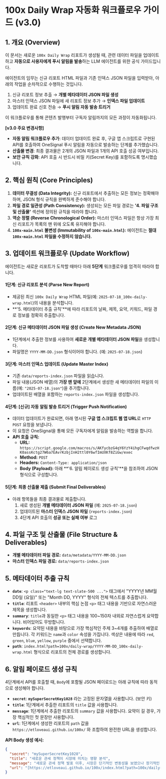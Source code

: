 # 100x Daily Wrap 자동화 워크플로우 가이드 (v3.0)

## 1. 개요 (Overview)

이 문서는 새로운 `100x Daily Wrap` 리포트가 생성될 때, 관련 데이터 파일을 업데이트하고 **자동으로 사용자에게 푸시 알림을 발송**하는 LLM 에이전트를 위한 공식 가이드입니다.

에이전트의 임무는 신규 리포트 HTML 파일과 기존 인덱스 JSON 파일을 입력받아, 아래의 작업을 순차적으로 수행하는 것입니다.

1.  신규 리포트 정보 추출 → **개별 메타데이터 JSON 파일 생성**
2.  마스터 인덱스 JSON 파일에 새 리포트 정보 추가 → **인덱스 파일 업데이트**
3.  업데이트 완료 신호 전송 → **푸시 알림 자동 발송 트리거**

이 워크플로우를 통해 콘텐츠 발행부터 구독자 알림까지의 모든 과정이 자동화됩니다.

**[v3.0 주요 변경사항]**
- **자동 알림 워크플로우 추가**: 데이터 업데이트 완료 후, 구글 앱 스크립트로 구현된 API를 호출하여 OneSignal 푸시 알림을 자동으로 발송하는 단계를 추가했습니다.
- **산출물 변경**: 최종 결과물은 2개의 JSON 파일과 1개의 API 호출 성공 여부입니다.
- **보안 규칙 강화**: API 호출 시 반드시 비밀 키(Secret Key)를 포함하도록 명시했습니다.

## 2. 핵심 원칙 (Core Principles)

1.  **데이터 무결성 (Data Integrity):** 신규 리포트에서 추출하는 모든 정보는 정확해야 하며, JSON 형식 규칙을 완벽하게 준수해야 합니다.
2.  **파일 경로 일관성 (Path Consistency):** 생성되는 모든 파일 경로는 **'4. 파일 구조 및 산출물'** 섹션에 정의된 규칙을 따라야 합니다.
3.  **역순 정렬 (Reverse Chronological Order):** 마스터 인덱스 파일은 항상 가장 최신 리포트가 목록의 맨 위에 오도록 유지해야 합니다.
4.  **`100x-main.html` 불변성 (Immutability of `100x-main.html`):** 에이전트는 **절대 `100x-main.html` 파일을 수정하지 않습니다.**

## 3. 업데이트 워크플로우 (Update Workflow)

에이전트는 새로운 리포트가 도착할 때마다 아래 **5단계** 워크플로우를 엄격히 따라야 합니다.

#### **1단계: 신규 리포트 분석 (Parse New Report)**
-   제공된 최신 `100x Daily Wrap` HTML 파일(예: `2025-07-18_100x-daily-wrap.html`)의 내용을 분석합니다.
-   **'5. 메타데이터 추출 규칙'**에 따라 리포트의 날짜, 제목, 요약, 키워드, 파일 경로 정보를 정확히 추출합니다.

#### **2단계: 신규 메타데이터 JSON 파일 생성 (Create New Metadata JSON)**
-   1단계에서 추출한 정보를 사용하여 **새로운 개별 메타데이터 JSON 파일**을 생성합니다.
-   파일명은 `YYYY-MM-DD.json` 형식이어야 합니다. (예: `2025-07-18.json`)

#### **3단계: 마스터 인덱스 업데이트 (Update Master Index)**
-   기존 `data/reports-index.json` 파일을 읽습니다.
-   파일 내용(JSON 배열)의 **가장 맨 앞에** 2단계에서 생성한 새 메타데이터 파일의 이름(예: `"2025-07-18.json"`)을 추가합니다.
-   업데이트된 배열을 포함하는 `reports-index.json` 파일을 생성합니다.

#### **4단계: [신규] 자동 알림 발송 트리거 (Trigger Push Notification)**
-   데이터 업데이트가 완료되면, 아래 명시된 **구글 앱 스크립트 웹 앱 URL**로 `HTTP POST` 요청을 보냅니다.
-   이 요청은 OneSignal을 통해 모든 구독자에게 알림을 발송하는 역할을 합니다.
-   **API 호출 규칙:**
    -   **URL:** `https://script.google.com/macros/s/AKfycbzG4qY6YzY4ihgCFwqdfwzHK0assKctg27W6a7EAvrKzbjInH2ttl0Y6wfImUXKf8ZiGw/exec`
    -   **Method:** `POST`
    -   **Headers:** `Content-Type: application/json`
    -   **Body (Payload):** 아래 **'6. 알림 페이로드 생성 규칙'**을 참조하여 JSON 형식으로 구성합니다.

#### **5단계: 최종 산출물 제출 (Submit Final Deliverables)**
-   아래 항목들을 최종 결과물로 제출합니다.
    1.  새로 생성된 **개별 메타데이터 JSON 파일** (예: `2025-07-18.json`)
    2.  업데이트된 **마스터 인덱스 JSON 파일** (`reports-index.json`)
    3.  4단계 API 호출의 **성공 또는 실패 여부** 로그

## 4. 파일 구조 및 산출물 (File Structure & Deliverables)

-   **개별 메타데이터 파일 경로:** `data/metadata/YYYY-MM-DD.json`
-   **마스터 인덱스 파일 경로:** `data/reports-index.json`

## 5. 메타데이터 추출 규칙

-   **`date`**: `<p class="text-lg text-slate-500 ...">` 태그에서 "YYYY년 MM월 DD일 (요일)" 또는 "Month DD, YYYY" 형식의 전체 텍스트를 추출합니다.
-   **`title`**: 리포트 `<header>` 내부의 핵심 논점 `<p>` 태그 내용을 기반으로 자연스러운 제목을 생성합니다.
-   **`summary`**: `title`과 동일한 `<p>` 태그 내용을 100~150자 내외로 자연스럽게 요약합니다. 비어있어도 무방합니다.
-   **`keywords`**: 요약된 내용을 바탕으로 가장 핵심적인 주제 3~4개를 추출하여 배열로 만듭니다. 각 키워드는 `name`과 `color` 속성을 가집니다. 색상은 내용에 따라 `red`, `green`, `blue`, `yellow`, `purple` 중에서 선택합니다.
-   **`path`**: `index.html?path=100x/daily-wrap/YYYY-MM-DD_100x-daily-wrap.html` 형식으로 리포트의 전체 경로를 생성합니다.

## 6. 알림 페이로드 생성 규칙

4단계에서 API를 호출할 때, `Body`에 포함될 JSON 페이로드는 아래 규칙에 따라 동적으로 생성해야 합니다.

-   **`secret`**: **`mySuperSecretKey1028`** 라는 고정된 문자열을 사용합니다. (보안 키)
-   **`title`**: 1단계에서 추출한 리포트의 `title` 값을 사용합니다.
-   **`message`**: 1단계에서 추출한 리포트의 `summary` 값을 사용합니다. 요약이 길 경우, 가장 핵심적인 첫 문장만 사용합니다.
-   **`url`**: 1단계에서 생성한 리포트의 `path` 값을 `https://etloveaui.github.io/100x/` 와 조합하여 완전한 URL을 생성합니다.

**API Body 생성 예시:**
```json
{
  "secret": "mySuperSecretKey1028",
  "title": "새로운 관세 정책이 시장에 미치는 영향 분석",
  "message": "새로운 관세 정책 발표 이후, 시장은 단기적인 변동성을 보였으나 장기적인 펀더멘털은 여전히 견고합니다.",
  "url": "[https://etloveaui.github.io/100x/index.html?path=100x/daily-wrap/2025-07-17_100x-daily-wrap.html](https://fenok.github.io/100x/index.html?path=100x/daily-wrap/2025-07-17_100x-daily-wrap.html)"
}